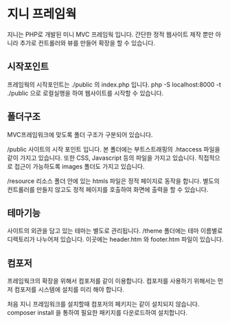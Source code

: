 # 지니 프레임웍
지니는 PHP로 개발된 미니 MVC 프레임웍 입니다. 간단한 정적 웹사이트 제작 뿐만 아니라 추가로 컨트롤러와 뷰를 만들어
확장을 할 수 있습니다.

## 시작포인트
프레임웍의 시작포인트는 ./public 의 index.php 입니다.
php -S localhost:8000 -t ./public
으로 로컬실행을 하여 웹사이트를 시작할 수 있습니다.

## 폴더구조
MVC프레임워크에 맞도록 폴더 구조가 구분되어 있습니다.

/public
사이트의 시작 포인트 입니다. 본 폴더에는 부트스트래핑의 .htaccess 파일을 같이 가지고 있습니다.
또한 CSS, Javascript 등의 파일을 가지고 있습니다. 직접적으로 접근이 가능하도록 images 폴더도 가지고 있습니다.

/resource
리소스 폴더 안에 있는 htmls 파일은 정적 페이지로 동작을 합니다. 별도의 컨트롤러를 만들지 않고도 정적 페이지를
호출하여 화면에 출력을 할 수 있습니다.

## 테마기능
사이트의 외관을 담고 있는 테마는 별도로 관리됩니다.
/theme 폴더에는 테마 이름별로 디렉토리가 나누어져 있습니다. 이곳에는 header.htm 와 footer.htm 파일이 있습니다.


## 컴포저
프레임웍크의 확장을 위해서 컴포저를 같이 이용합니다. 컴포저를 사용하기 위해서는 먼저 컴포저를 시스템에 설치를 미리 해야 합니다.

처음 지니 프레임워크를 설치할때 컴포저의 페키지는 같이 설치되지 않습니다.
composer install
을 통하여 필요한 패키지를 다운로드하여 설치합니다.


